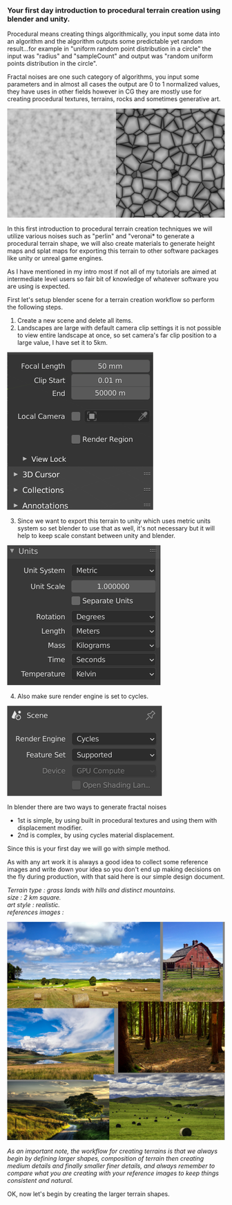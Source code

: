 ### Your first day introduction to procedural terrain creation using blender and unity.

Procedural means creating things algorithmically, you input some data into an algorithm and the algorithm outputs some predictable yet random result...for example in "uniform random point distribution in a circle" the input was "radius" and "sampleCount" and output was "random uniform points distribution in the circle".

Fractal noises are one such category of algorithms, you input some parameters and in almost all cases the output are 0 to 1 normalized values, they have uses in other fields however in CG they are mostly use for creating procedural textures, terrains, rocks and sometimes generative art.

![NoiseExamples](images/noiseExamples.jpg "Left: PerlinNoise Right: VoronoiNoise")

In this first introduction to procedural terrain creation techniques we will utilize various noises such as "perlin" and "veronai* to generate a procedural terrain shape, we will also create materials to generate height maps and splat maps for exporting this terrain to other software packages like unity or unreal game engines.

As I have mentioned in my intro most if not all of my tutorials are aimed at intermediate level users so fair bit of knowledge of whatever software you are using is expected.

First let's setup blender scene for a terrain creation workflow so perform the following steps.
1. Create a new scene and delete all items. 
2. Landscapes are large with default camera clip settings it is not possible to view entire landscape at once, so set camera's far clip position to a large value, I have set it to 5km.

![Image](images/2021-12/blender_fpA7Ib6osH.png)

3. Since we want to export this terrain to unity which uses metric units system so set blender to use that as well, it's not necessary but it will help to keep scale constant between unity and blender. 

![Image](images/2021-12/blender_lFnddwqrEH.png) 

4. Also make sure render engine is set to cycles. 

![Image](images/2021-12/blender_kTXITvzhWS.png)

In blender there are two ways to generate fractal noises 
* 1st is simple, by using built in procedural textures and using them with displacement modifier.
* 2nd is complex, by using cycles material displacement.

Since this is your first day we will go with simple method.

As with any art work it is always a good idea to collect some reference images and write down your idea so you don't end up making decisions on the fly during production, with that said here is our simple design document.

*Terrain type : grass lands with hills and distinct mountains.  
size : 2 km square.  
art style : realistic.  
references images :*

![Image](images/referenceImages.jpg)

*As an important note, the workflow for creating terrains is that we always begin by defining larger shapes, composition of terrain then creating medium details and finally smaller finer details, and always remember to compare what you are creating with your reference images to keep things consistent and natural.*

OK, now let's begin by creating the larger terrain shapes.